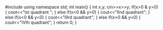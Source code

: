 #include <iostream>
using namespace std;
int main()
{
    int x,y;
    cin>>x>>y;
    if(x>0 & y>0)
    {
        cout<<"Ist quadrant ";
    }
    else if(x<0 && y>0)
    {
        cout<<"IInd quadrant";
    }
    else if(x<0 && y<0)
    {
        cout<<"IIIrd quadrant";
    }
    else if(x>0 && y<0)
    {
        cout<<"IVth quadrant";
    }
    return 0;
}
